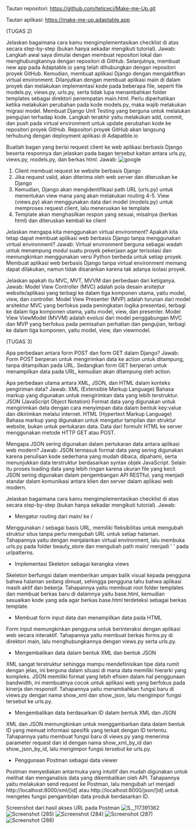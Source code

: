 Tautan repositori: https://github.com/teticeci/Make-me-Up.git

Tautan aplikasi: https://make-me-up.adaptable.app

(TUGAS 2)

Jelaskan bagaimana cara kamu mengimplementasikan checklist di atas secara step-by-step (bukan hanya sekadar mengikuti tutorial).
Jawab:
Langkah awal saya dimulai dengan membuat repositori lokal dan menghubungkannya dengan repositori di GitHub.
Selanjutnya, membuat new app pada Adaptable.io yang telah dihubungkan dengan repositori proyek GitHub.
Kemudian, membuat aplikasi Django dengan mengaktifkan virtual environment.
Dilanjutkan dengan membuat aplikasi main di dalam proyek dan melakukan implementasi kode pada beberapa file, seperti file models.py, views.py, urls.py, serta tidak lupa menambahkan folder templates sebagai direktori penempatan main.html.
Perlu diperhatikan ketika melakukan perubahan pada kode models.py, maka wajib melakukan migrasi model.
Membuat Django Unit Testing yang berguna untuk melalukan pengujian terhadap kode.
Langkah terakhir yaitu melakukan add, commit, dan push pada virtual environment untuk update perubahan kode ke repositori proyek GitHub.
Repositori proyek GitHub akan langsung terhubung dengan deployment aplikasi di Adapatble.io

Buatlah bagan yang berisi request client ke web aplikasi berbasis Django beserta responnya dan jelaskan pada bagan tersebut kaitan antara urls.py, views.py, models.py, dan berkas html.
Jawab:
![google](https://i.postimg.cc/9f3cmCWt/mvt.png)
1. Client membuat request ke website berbasis Django
2. Jika request valid, akan diterima oleh web server dan diteruskan ke Django
3. Kemudian, Django akan mengidentifikasi path URL (urls.py) untuk menentukan view mana yang akan melakukan routing
4-5. View (views.py) akan menggunakan data dari model (models.py) untuk memproses request client, lalu meneruskan ke template
6. Template akan menghasilkan respon yang sesuai, misalnya (berkas html) dan diteruskan kembali ke client

Jelaskan mengapa kita menggunakan virtual environment? Apakah kita tetap dapat membuat aplikasi web berbasis Django tanpa menggunakan virtual environment?
Jawab:
Virtual environment berguna sebagai wadah untuk menampung modul suatu proyek pekerjaan agar terisolasi dan memungkinkan menggunakan versi Python berbeda untuk setiap proyek. Membuat aplikasi web berbasis Django tanpa virtual environment memang dapat dilakukan, namun tidak disarankan karena tak adanya isolasi proyek.

Jelaskan apakah itu MVC, MVT, MVVM dan perbedaan dari ketiganya.
Jawab:
Model View Controller (MVC) adalah pola desain arsitejtur website/aplikasi yang terbagi ke dalam tiga komponen utama, yaitu model, view, dan controller.
Model View Presenter (MVP) adalah turunan dari model arsitektur MVC yang berfokus pada peningkatan logika presentasi, terbagi ke dalam tiga komponen utama, yaitu model, view, dan presenter.
Model View ViewModel (MVVM) adalah evolusi dari model penggabungan MVC dan MVP yang berfokus pada pemisahan perhatian dan pengujian, terbagi ke dalam tiga komponen, yaitu model, view, dan viewmodel.


(TUGAS 3)

Apa perbedaan antara form POST dan form GET dalam Django?
Jawab:
Form POST berperan untuk mengirimkan data ke action untuk ditampung, tanpa ditampilkan pada URL. Sedangkan form GET berperan untuk menampilkan data pada URL, kemudian akan ditampung oleh action.

Apa perbedaan utama antara XML, JSON, dan HTML dalam konteks pengiriman data?
Jawab:
XML (Extensible Markup Language)
Bahasa markup yang digunakan untuk mengirimkan data yang lebih terstruktur.
JSON (JavaScript Object Notation)
Format data yang digunakan untuk mengirimkan data dengan cara menyimpan data dalam bentuk key:value dan dikirimkan melalui internet.
HTML (Hypertext Markup Language)
Bahasa markup yang digunakan untuk mengatur tampilan dan struktur website, bukan untuk pertukaran data. Data dari formulir HTML ke server menggunakan metode HTTP GET atau POST.

Mengapa JSON sering digunakan dalam pertukaran data antara aplikasi web modern?
Jawab:
JSON termasuk format data yang sering digunakan karena penulisan kode sederhana yang mudah dibaca, dipahami, serta menunjukkan data terstruktur berdasarkan syntax objek JavaScript. Selain itu proses loading data yang lebih ringan karena ukuran file yang kecil.
JSON sering digunakan dalam pengembangan API RESTful, yang menjadi standar dalam komunikasi antara klien dan server dalam aplikasi web modern.

Jelaskan bagaimana cara kamu mengimplementasikan checklist di atas secara step-by-step (bukan hanya sekadar mengikuti tutorial).
Jawab:
- Mengatur routing dari main/ ke /

Menggunakan / sebagai basis URL, memiliki fleksibilitas untuk mengubah struktur situs tanpa perlu mengubah URL untuk setiap halaman. Tahapannya yaitu dengan menjalankan virtual environment, lalu membuka urls.py pada folder beauty_store dan mengubah path main/ menjadi ' ' pada urlpatterns.
- Implementasi Skeleton sebagai kerangka views

Skeleton berfungsi dalam memberikan umpan balik visual kepada pengguna bahwa halaman sedang dimuat, sehingga pengguna tahu bahwa aplikasi masih aktif dan bekerja. Tahapannya yaitu membuat root folder templates dan membuat berkas baru di dalamnya yaitu base.html, kemudian sesuaikan kode yang ada agar berkas base.html terdeteksi sebagai berkas template.
- Membuat form input data dan menampilkan data pada HTML

Form input memungkinkan pengguna untuk berinteraksi dengan aplikasi web secara interaktif. Tahapannya yaitu membuat berkas forms.py di direktori main, lalu menghubungkannya dengan views.py serta urls.py.
- Mengembalikan data dalam bentuk XML dan bentuk JSON

XML sangat terstruktur sehingga mampu mendefinisikan tipe data rumit dengan jelas, ini berguna dalam situasi di mana data memiliki hierarki yang kompleks. JSON memiliki format yang lebih efisien dalam hal penggunaan bandwidth, ini membuatnya cocok untuk aplikasi web yang berfokus pada kinerja dan responsif. Tahapannya yaitu menambahkan fungsi baru di views.py dengan nama show_xml dan show_json, lalu mengimpor fungsi tersebut ke urls.py.
- Mengembalikan data berdasarkan ID dalam bentuk XML dan JSON

XML dan JSON memungkinkan untuk menggambarkan data dalam bentuk ID yang memuat informasi spesifik yang terkait dengan ID tertentu. Tahapannya yaitu membuat fungsi baru di views.py yang menerima parameter request dan id dengan nama show_xml_by_id dan show_json_by_id, lalu mengimpor fungsi tersebut ke urls.py.
- Penggunaan Postman sebagai data viewer

Postman menyediakan antarmuka yang intuitif dan mudah digunakan untuk melihat dan menganalisis data yang dikembalikan oleh API. Tahapannya yaitu melakukan send request ke Postman, lalu mengubah url menjadi http://localhost:8000/xml/[id] atau http://localhost:8000/json/[id] untuk mengetes fungsi pengambilan data produk berdasarkan ID.

Screenshot dari hasil akses URL pada Postman
![S__117391362](https://github.com/teticeci/Make-me-Up/assets/143377299/728bda41-ea54-4025-9762-eb7a31cacf78)
![Screenshot (285)](https://github.com/teticeci/Make-me-Up/assets/143377299/ba7d8d1b-9386-4e0b-9577-f4b0c32fc4fe)
![Screenshot (284)](https://github.com/teticeci/Make-me-Up/assets/143377299/c3c7f1ab-a7b9-4fc6-972f-4cd7349b8ce4)
![Screenshot (287)](https://github.com/teticeci/Make-me-Up/assets/143377299/4638ba0f-9bf2-410b-96c3-8a568c8764e2)
![Screenshot (286)](https://github.com/teticeci/Make-me-Up/assets/143377299/637d7bd9-7379-471c-8ccf-6b6a08370e09)
